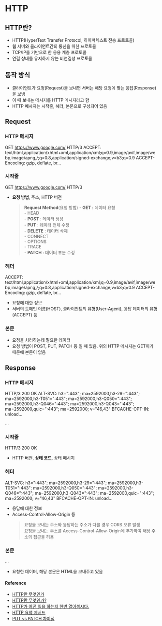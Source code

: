 # HTTP

## HTTP란?
- HTTP(HyperText Transfer Protocol, 하이퍼텍스트 전송 프로토콜)
- 웹 서버와 클라이언트간의 통신을 위한 프로토콜
- TCP/IP를 기반으로 한 응용 계층 프로토콜
- 연결 상태를 유지하지 않는 비연결성 프로토콜

## 동작 방식
- 클라이언트가 요청(Request)을 보내면 서버는 해당 요청에 맞는 응답(Response)을 보냄
- 이 때 보내는 메시지를 HTTP 메시지라고 함
- HTTP 메시지는 시작줄, 헤더, 본문으로 구성되어 있음

## Request

### HTTP 메시지
GET https://www.google.com/ HTTP/3
ACCEPT: text/html,application/xhtml+xml,application/xml;q=0.9,image/avif,image/webp,image/apng,*/*;q=0.8,application/signed-exchange;v=b3;q=0.9
ACCEPT-Encoding: gzip, deflate, br...

### 시작줄
GET https://www.google.com/ HTTP/3
- **요청 방법**, 주소, HTTP 버전
    > **Request Method**(요청 방법)
		- **GET** : 데이터 요청  
        - HEAD  
        - **POST** : 데이터 생성  
        - **PUT** : 데이터 전체 수정  
        - **DELETE** : 데이터 삭제  
        - CONNECT  
        - OPTIONS  
        - TRACE  
        - **PATCH** : 데이터 부분 수정

### 헤더
ACCEPT: text/html,application/xhtml+xml,application/xml;q=0.9,image/avif,image/webp,image/apng,*/*;q=0.8,application/signed-exchange;v=b3;q=0.9
ACCEPT-Encoding: gzip, deflate, br...
- 요청에 대한 정보
- 서버의 도메인 이름(HOST), 클라이언트의 유형(User-Agent), 응답 데이터의 유형(ACCEPT) 등

### 본문
- 요청을 처리하는데 필요한 데이터
- 요청 방법이 POST, PUT, PATCH 등 일 때 있음. 위의 HTTP 메시지는 GET이기 때문에 본문이 없음

## Response

### HTTP 메시지
HTTP/3 200 OK
ALT-SVC: h3=":443"; ma=2592000,h3-29=":443"; ma=2592000,h3-T051=":443"; ma=2592000,h3-Q050=":443"; ma=2592000,h3-Q046=":443"; ma=2592000,h3-Q043=":443"; ma=2592000,quic=":443"; ma=2592000; v="46,43"
BFCACHE-OPT-IN: unload...

<!doctype html><html itemscope="" itemtype="http://schema.org/WebPage" lang="ko"><head><meta charset="UTF-8"><meta content="origin" name="referrer">...

### 시작줄
HTTP/3 200 OK
- HTTP 버전, **상태 코드**, 상태 메시지

### 헤더
ALT-SVC: h3=":443"; ma=2592000,h3-29=":443"; ma=2592000,h3-T051=":443"; ma=2592000,h3-Q050=":443"; ma=2592000,h3-Q046=":443"; ma=2592000,h3-Q043=":443"; ma=2592000,quic=":443"; ma=2592000; v="46,43"
BFCACHE-OPT-IN: unload...
- 응답에 대한 정보
- Access-Control-Allow-Origin 등
	> 요청을 보내는 주소와 응답하는 주소가 다를 경우 CORS 오류 발생  
	요청을 보내는 주소를 Access-Control-Allow-Origin에 추가하여 해당 주소의 접근을 허용

### 본문
<!doctype html><html itemscope="" itemtype="http://schema.org/WebPage" lang="ko"><head><meta charset="UTF-8"><meta content="origin" name="referrer">...
- 요청한 데이터, 해당 본문은 HTML을 보내주고 있음

#### Reference
* [HTTP란 무엇인가](https://www.zerocho.com/category/HTTP/post/5b344f3af94472001b17f2da)
* [HTTP란 무엇인가?](https://velog.io/@surim014/HTTP%EB%9E%80-%EB%AC%B4%EC%97%87%EC%9D%B8%EA%B0%80)
* [HTTP가 어떤 일을 하는지 한번 열어봅시다.](https://brunch.co.kr/@wangho/8)
* [HTTP 요청 메서드](https://developer.mozilla.org/ko/docs/Web/HTTP/Methods)
* [PUT vs PATCH 차이점](https://papababo.tistory.com/entry/HTTP-METHOD-PUT-vs-PATCH-%EC%B0%A8%EC%9D%B4%EC%A0%90)
